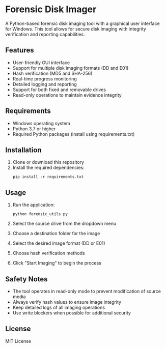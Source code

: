 # Forensic Disk Imager

A Python-based forensic disk imaging tool with a graphical user interface for Windows. This tool allows for secure disk imaging with integrity verification and reporting capabilities.

## Features

- User-friendly GUI interface
- Support for multiple disk imaging formats (DD and E01)
- Hash verification (MD5 and SHA-256)
- Real-time progress monitoring
- Detailed logging and reporting
- Support for both fixed and removable drives
- Read-only operations to maintain evidence integrity

## Requirements

- Windows operating system
- Python 3.7 or higher
- Required Python packages (install using requirements.txt)

## Installation

1. Clone or download this repository
2. Install the required dependencies:
   ```
   pip install -r requirements.txt
   ```

## Usage

1. Run the application:
   ```
   python forensic_utils.py
   ```

2. Select the source drive from the dropdown menu
3. Choose a destination folder for the image
4. Select the desired image format (DD or E01)
5. Choose hash verification methods
6. Click "Start Imaging" to begin the process

## Safety Notes

- The tool operates in read-only mode to prevent modification of source media
- Always verify hash values to ensure image integrity
- Keep detailed logs of all imaging operations
- Use write blockers when possible for additional security

## License

MIT License
